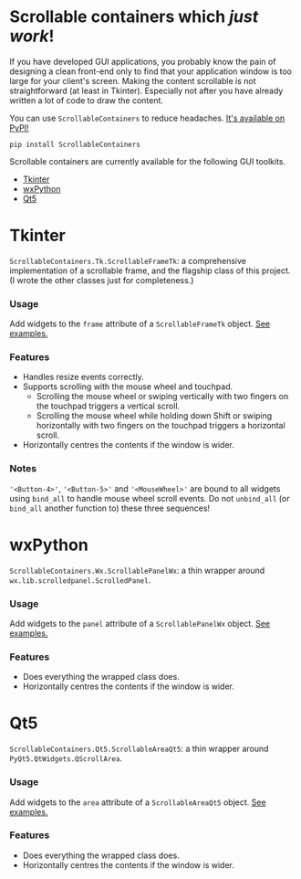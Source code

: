 # Scrollable containers which *just work*!
If you have developed GUI applications, you probably know the pain of designing a clean front-end only to find that
your application window is too large for your client's screen. Making the content scrollable is not straightforward (at
least in Tkinter). Especially not after you have already written a lot of code to draw the content.

You can use `ScrollableContainers` to reduce headaches.
[It's available on PyPI!](https://pypi.org/project/ScrollableContainers/)

```shell
pip install ScrollableContainers
```

Scrollable containers are currently available for the following GUI toolkits.
* [Tkinter](#Tkinter)
* [wxPython](#wxPython)
* [Qt5](#Qt5)

# Tkinter
`ScrollableContainers.Tk.ScrollableFrameTk`: a comprehensive implementation of a scrollable frame, and the flagship
class of this project. (I wrote the other classes just for completeness.)

### Usage
Add widgets to the `frame` attribute of a `ScrollableFrameTk` object.
[See examples.](https://github.com/tfpf/ScrollableContainers/blob/main/examples/examples_ScrollableFrameTk.py)

### Features
* Handles resize events correctly.
* Supports scrolling with the mouse wheel and touchpad.
  * Scrolling the mouse wheel or swiping vertically with two fingers on the touchpad triggers a vertical scroll.
  * Scrolling the mouse wheel while holding down Shift or swiping horizontally with two fingers on the touchpad
    triggers a horizontal scroll.
* Horizontally centres the contents if the window is wider.

### Notes
`'<Button-4>'`, `'<Button-5>'` and `'<MouseWheel>'` are bound to all widgets using `bind_all` to handle mouse wheel
scroll events. Do not `unbind_all` (or `bind_all` another function to) these three sequences!

# wxPython
`ScrollableContainers.Wx.ScrollablePanelWx`: a thin wrapper around `wx.lib.scrolledpanel.ScrolledPanel`.

### Usage
Add widgets to the `panel` attribute of a `ScrollablePanelWx` object.
[See examples.](https://github.com/tfpf/ScrollableContainers/blob/main/examples/examples_ScrollablePanelWx.py)

### Features
* Does everything the wrapped class does.
* Horizontally centres the contents if the window is wider.

# Qt5
`ScrollableContainers.Qt5.ScrollableAreaQt5`: a thin wrapper around `PyQt5.QtWidgets.QScrollArea`.

### Usage
Add widgets to the `area` attribute of a `ScrollableAreaQt5` object.
[See examples.](https://github.com/tfpf/ScrollableContainers/blob/main/examples/examples_ScrollableAreaQt5.py)

### Features
* Does everything the wrapped class does.
* Horizontally centres the contents if the window is wider.
